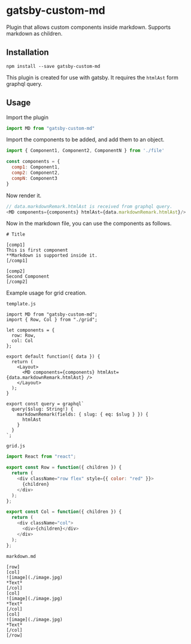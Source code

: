 # gatsby-custom-md
Plugin that allows custom components inside markdown. Supports markdown as children.

## Installation

```
npm install --save gatsby-custom-md
```

This plugin is created for use with gatsby. It requires the `htmlAst` form graphql query.

## Usage

Import the plugin

```javascript
import MD from "gatsby-custom-md"
```

Import the components to be added, and add them to an object.

```javascript
import { Component1, Component2, ComponentN } from './file'

const components = {
  comp1: Component1,
  comp2: Component2,
  compN: Component3
}
```

Now render it.

```javascript
// data.markdownRemark.htmlAst is received from graphql query.
<MD components={components} htmlAst={data.markdownRemark.htmlAst}/>
```

Now in the markdown file, you can use the components as follows.

```
# Title

[comp1]
This is first component
**Markdown is supported inside it.
[/comp1]

[comp2]
Second Component
[/comp2]

```


Example usage for grid creation.

`template.js`

```
import MD from "gatsby-custom-md";
import { Row, Col } from "./grid";

let components = {
  row: Row,
  col: Col
};

export default function({ data }) {
  return (
    <Layout>
      <MD components={components} htmlAst={data.markdownRemark.htmlAst} />
    </Layout>
  );
}

export const query = graphql`
  query($slug: String!) {
    markdownRemark(fields: { slug: { eq: $slug } }) {
      htmlAst
    }
  }
`;

```


`grid.js`

```javascript
import React from "react";

export const Row = function({ children }) {
  return (
    <div className="row flex" style={{ color: "red" }}>
      {children}
    </div>
  );
};

export const Col = function({ children }) {
  return (
    <div className="col">
      <div>{children}</div>
    </div>
  );
};
```

`markdown.md`

```
[row]
[col]
![image](./image.jpg)
*Text*
[/col]
[col]
![image](./image.jpg)
*Text*
[/col]
[col]
![image](./image.jpg)
*Text*
[/col]
[/row]
```
